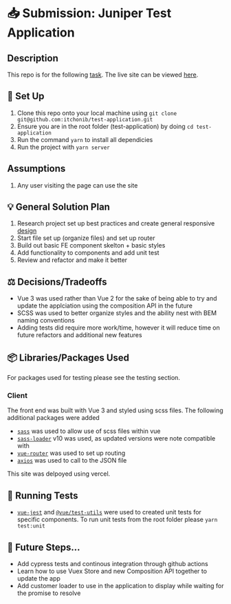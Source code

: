 # 📥 Submission: Juniper Test Application

## Description

This repo is for the following [task](https://github.com/RepZio/TestApplication/blob/master/README.md).
The live site can be viewed [here](https://ib-juniper-test-application.vercel.app/).

## 🌱 Set Up

1. Clone this repo onto your local machine using `git clone git@github.com:itchonib/test-application.git`
2. Ensure you are in the root folder (test-application) by doing `cd test-application`
3. Run the command `yarn` to install all dependicies
4. Run the project with `yarn server`

## Assumptions

1. Any user visiting the page can use the site

## 💡 General Solution Plan

1. Research project set up best practices and create general responsive [design](https://www.figma.com/file/znPk3VztDn1XAvGjhvaZzU/Juniper-Test-Application)
2. Start file set up (organize files) and set up router
3. Build out basic FE component skelton + basic styles
4. Add functionality to components and add unit test
6. Review and refactor and make it better

## ⚖️ Decisions/Tradeoffs

- Vue 3 was used rather than Vue 2 for the sake of being able to try and update the applciation using the composition API in the future 
- SCSS was used to better organize styles and the ability nest with BEM naming conventions
- Adding tests did require more work/time, however it will reduce time on future refactors and additional new features

## 📦 Libraries/Packages Used

For packages used for testing please see the testing section.

### Client

The front end was built with Vue 3 and styled using scss files. The following additional packages were added

- [`sass`](https://yarnpkg.com/package/sass) was used to allow use of scss files within vue
- [`sass-loader`](https://yarnpkg.com/package/sass-loader) v10 was used, as updated versions were note compatible with 
- [`vue-router`](https://yarnpkg.com//package/vue-router) was used to set up routing 
- [`axios`](https://yarnpkg.com/package/axios) was used to call to the JSON file 

This site was delpoyed using vercel. 

## 🧪 Running Tests

- [`vue-jest`](https://yarnpkg.com/package/vue-jest) and [`@vue/test-utils`](https://yarnpkg.com/package/@vue/test-utils) were used to created unit tests for specific components. To run unit tests from the root folder please `yarn test:unit`


## 🔮 Future Steps...

- Add cypress tests and continous integration through github actions 
- Learn how to use Vuex Store and new Composition API together to update the app
- Add customer loader to use in the application to display while waiting for the promise to resolve


                                                                                                                                                                
